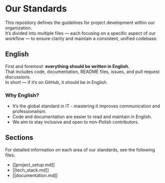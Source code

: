 # Our Standards

This repository defines the guidelines for project development within our organization.  
It’s divided into multiple files — each focusing on a specific aspect of our workflow — to ensure clarity and maintain a consistent, unified codebase.

## English

First and foremost: **everything should be written in English.**  
That includes code, documentation, README files, issues, and pull request discussions.  
In short — if it’s on GitHub, it should be in English.

### Why English?

- It’s the global standard in IT - mastering it improves communication and professionalism.
- Code and documentation are easier to read and maintain in English.
- We aim to stay inclusive and open to non-Polish contributors.

## Sections

For detailed information on each area of our standards, see the following files:

- [[project_setup.md]]
- [[tech_stack.md]]
- [[documentation.md]]